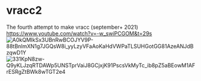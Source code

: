 # vracc2

The fourth attempt to make vracc (september+ 2021)
https://www.youtube.com/watch?v=-w_swiPCGOM&t=29s
![A0kQMIkSx3UBnRwBCOJYV9P-88tBnlmXN1g7JGQsW8i_yyLzyVFaAoKaHdVWPaTLSUHGotGG81AzeANJdBzqwD1Y](https://user-images.githubusercontent.com/93991365/166136837-4a284f41-9839-4a3b-92e0-c19750a971e0.jpg)
![331KpN8zw-Q9yKLJzqRTDAWp5UNSTprVaiJ8GCjxjK91PscsVkMyTc_ib8pZ5aBEowM1AFrESRgZtBWk8wTGT2e4](https://user-images.githubusercontent.com/93991365/166136838-0e5e015d-f273-4707-86ce-fec266ca5c71.jpg)
